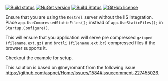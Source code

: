 [![Build status](https://ci.appveyor.com/api/projects/status/na1crpmvw7huyy0l?svg=true)](https://ci.appveyor.com/project/AnderssonPeter/compressedstaticfiles)
[![NuGet version](https://badge.fury.io/nu/CompressedStaticFiles.svg)](https://badge.fury.io/nu/CompressedStaticFiles)
[![Build Status](https://travis-ci.org/AnderssonPeter/CompressedStaticFiles.svg?branch=master)](https://travis-ci.org/AnderssonPeter/CompressedStaticFiles)
[![GitHub license](https://img.shields.io/badge/license-Apache%202-blue.svg)](https://raw.githubusercontent.com/AnderssonPeter/CompressedStaticFiles/master/LICENSE)


Ensure that you are using the `Kestrel` server without the IIS Integration.
Place `app.UseCompressedStaticFiles();` instead of `app.UseStaticFiles();` in `Startup.Configure()`.

This will ensure that you application will serve pre compressed `gzipped` `(filename.ext.gz)` and `brotli` `(filename.ext.br)` compressed files if the browser supports it.

Checkout the example for setup.

This solution is based on @neyromant from the following issue https://github.com/aspnet/Home/issues/1584#issuecomment-227455026.
